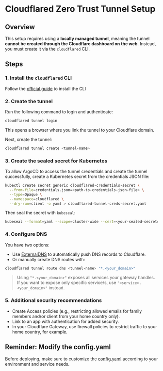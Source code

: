 # Cloudflared Zero Trust Tunnel Setup

## Overview

This setup requires using a **locally managed tunnel**, meaning the tunnel **cannot be created through the Cloudflare dashboard on the web**. Instead, you must create it via the `cloudflared` CLI.


## Steps

### 1. Install the `cloudflared` CLI

Follow the [official guide](https://developers.cloudflare.com/cloudflare-one/connections/connect-networks/do-more-with-tunnels/local-management/create-local-tunnel/#1-download-and-install-cloudflared) to install the CLI


### 2. Create the tunnel

Run the following command to login and authenticate:

```bash
cloudflared tunnel login
```

This opens a browser where you link the tunnel to your Cloudflare domain.

Next, create the tunnel:

```bash
cloudflared tunnel create <tunnel-name>
```


### 3. Create the sealed secret for Kubernetes

To allow ArgoCD to access the tunnel credentials and create the tunnel successfully, create a Kubernetes secret from the credentials JSON file:

```bash
kubectl create secret generic cloudflared-credentials-secret \
  --from-file=credentials.json=<path-to-credentials-json-file> \
  --type=Opaque \
  --namespace=cloudflared \
  --dry-run=client -o yaml > cloudflared-tunnel-creds-secret.yaml
```

Then seal the secret with `kubeseal`:

```bash
kubeseal --format=yaml --scope=cluster-wide --cert=<your-sealed-secrets-public-key.crt> < cloudflared-tunnel-creds-secret.yaml > infrastructure/networking/cloudflared/cloudflared-tunnel-creds-secret-sealed.yaml
```


### 4. Configure DNS

You have two options:

- Use [ExternalDNS](https://github.com/kubernetes-sigs/external-dns) to automatically push DNS records to Cloudflare.
- Or manually create DNS routes with:

```bash
cloudflared tunnel route dns <tunnel-name> "*.<your_domain>"
```

> Using `"*.<your_domain>"` exposes all services your gateway handles.
> If you want to expose only specific service/s, use `"<service>.<your_domain>"` instead.


### 5. Additional security recommendations

- Create Access policies (e.g., restricting allowed emails for family members and/or client from your home country only).
- Link to an app with authentication for added security.
- In your Cloudflare Gateway, use firewall policies to restrict traffic to your home country, for example.


## Reminder: Modify the config.yaml
Before deploying, make sure to customize the [config.yaml](../../infrastructure/networking/cloudflared/config.yaml) according to your environment and service needs.

